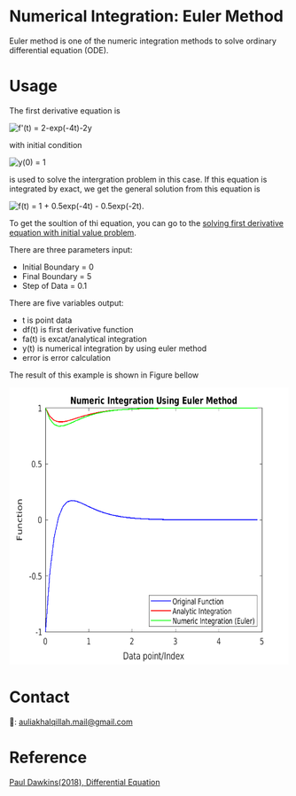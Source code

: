 # Numerical Integration: Euler Method
Euler method is one of the numeric integration methods to solve ordinary differential equation (ODE).

# Usage
The first derivative equation is 

![f'(t) = 2-exp(-4t)-2y](https://i.upmath.me/svg/f'(t)%20%3D%202-exp%5E%7B-4t%7D-2y) 

with initial condition 

![y(0) = 1](https://i.upmath.me/svg/y(0)%3D1) 

is used to solve the intergration problem in this case. If this equation is integrated by exact, we get the general solution from this equation is 

![f(t) = 1 + 0.5exp(-4t) - 0.5exp(-2t)](https://i.upmath.me/svg/f(t)%20%3D%201%20%2B%20%5Cfrac%7B1%7D%7B2%7Dexp%5E%7B-4t%7D%20-%20%5Cfrac%7B1%7D%7B2%7Dexp%5E%7B-2t%7D). 

To get the soultion of thi equation, you can go to the [solving first derivative equation with initial value problem](https://www.slideshare.net/AuliaKhalqillah1/solving-first-derivative-equation).

There are three parameters input:
  - Initial Boundary = 0
  - Final Boundary = 5
  - Step of Data = 0.1
 
There are five variables output:
  - t is point data
  - df(t) is first derivative function 
  - fa(t) is excat/analytical integration
  - y(t) is numerical integration by using euler method
  - error is error calculation

The result of this example is shown in Figure bellow

<img width=600 height=500 src="https://github.com/auliakhalqillah/Euler-Method/blob/master/euler_plot.png">

# Contact
📧: auliakhalqillah.mail@gmail.com

# Reference
[Paul Dawkins(2018), Differential Equation](http://tutorial.math.lamar.edu/Classes/DE/EulersMethod.aspx)

